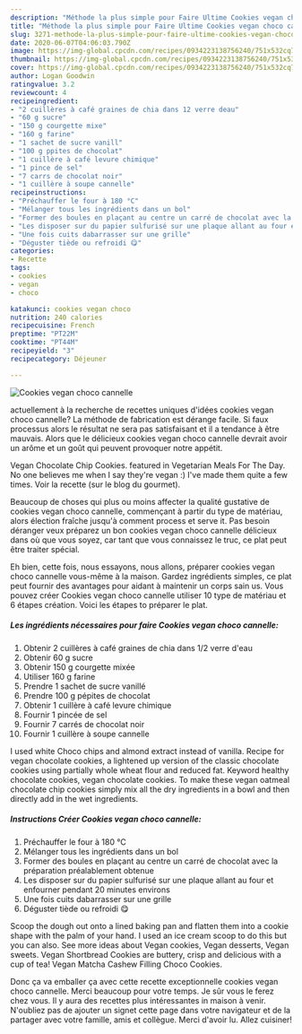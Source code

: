 ```yaml
---
description: "Méthode la plus simple pour Faire Ultime Cookies vegan choco cannelle"
title: "Méthode la plus simple pour Faire Ultime Cookies vegan choco cannelle"
slug: 3271-methode-la-plus-simple-pour-faire-ultime-cookies-vegan-choco-cannelle
date: 2020-06-07T04:06:03.790Z
image: https://img-global.cpcdn.com/recipes/0934223138756240/751x532cq70/cookies-vegan-choco-cannelle-photo-principale-de-la-recette.jpg
thumbnail: https://img-global.cpcdn.com/recipes/0934223138756240/751x532cq70/cookies-vegan-choco-cannelle-photo-principale-de-la-recette.jpg
cover: https://img-global.cpcdn.com/recipes/0934223138756240/751x532cq70/cookies-vegan-choco-cannelle-photo-principale-de-la-recette.jpg
author: Logan Goodwin
ratingvalue: 3.2
reviewcount: 4
recipeingredient:
- "2 cuillères à café graines de chia dans 12 verre deau"
- "60 g sucre"
- "150 g courgette mixe"
- "160 g farine"
- "1 sachet de sucre vanill"
- "100 g ppites de chocolat"
- "1 cuillère à café levure chimique"
- "1 pince de sel"
- "7 carrs de chocolat noir"
- "1 cuillère à soupe cannelle"
recipeinstructions:
- "Préchauffer le four à 180 °C"
- "Mélanger tous les ingrédients dans un bol"
- "Former des boules en plaçant au centre un carré de chocolat avec la préparation préalablement obtenue"
- "Les disposer sur du papier sulfurisé sur une plaque allant au four et enfourner pendant 20 minutes environs"
- "Une fois cuits dabarrasser sur une grille"
- "Déguster tiède ou refroidi 😋"
categories:
- Recette
tags:
- cookies
- vegan
- choco

katakunci: cookies vegan choco 
nutrition: 240 calories
recipecuisine: French
preptime: "PT22M"
cooktime: "PT44M"
recipeyield: "3"
recipecategory: Déjeuner

---
```



![Cookies vegan choco cannelle](https://img-global.cpcdn.com/recipes/0934223138756240/751x532cq70/cookies-vegan-choco-cannelle-photo-principale-de-la-recette.jpg)

actuellement à la recherche de recettes uniques d'idées cookies vegan choco cannelle? La méthode de fabrication est dérange facile. Si faux processus alors le résultat ne sera pas satisfaisant et il a tendance à être mauvais. Alors que le délicieux cookies vegan choco cannelle devrait avoir un arôme et un goût qui peuvent provoquer notre appétit.

Vegan Chocolate Chip Cookies. featured in Vegetarian Meals For The Day. No one believes me when I say they&#39;re vegan :) I&#39;ve made them quite a few times. Voir la recette (sur le blog du gourmet).

Beaucoup de choses qui plus ou moins affecter la qualité gustative de cookies vegan choco cannelle, commençant à partir du type de matériau, alors élection fraîche jusqu'à comment process et serve it. Pas besoin déranger veux préparez un bon cookies vegan choco cannelle délicieux dans où que vous soyez, car tant que vous connaissez le truc, ce plat peut être traiter spécial.


Eh bien, cette fois, nous essayons, nous allons, préparer cookies vegan choco cannelle vous-même à la maison. Gardez ingrédients simples, ce plat peut fournir des avantages pour aidant à maintenir un corps sain us. Vous pouvez créer Cookies vegan choco cannelle utiliser 10 type de matériau et 6 étapes création. Voici les étapes to préparer le plat.

<!--inarticleads1-->

##### Les ingrédients nécessaires pour faire Cookies vegan choco cannelle:

1. Obtenir 2 cuillères à café graines de chia dans 1/2 verre d&#39;eau
1. Obtenir 60 g sucre
1. Obtenir 150 g courgette mixée
1. Utiliser 160 g farine
1. Prendre 1 sachet de sucre vanillé
1. Prendre 100 g pépites de chocolat
1. Obtenir 1 cuillère à café levure chimique
1. Fournir 1 pincée de sel
1. Fournir 7 carrés de chocolat noir
1. Fournir 1 cuillère à soupe cannelle


I used white Choco chips and almond extract instead of vanilla. Recipe for vegan chocolate cookies, a lightened up version of the classic chocolate cookies using partially whole wheat flour and reduced fat. Keyword healthy chocolate cookies, vegan chocolate cookies. To make these vegan oatmeal chocolate chip cookies simply mix all the dry ingredients in a bowl and then directly add in the wet ingredients. 

<!--inarticleads2-->

##### Instructions Créer Cookies vegan choco cannelle:

1. Préchauffer le four à 180 °C
1. Mélanger tous les ingrédients dans un bol
1. Former des boules en plaçant au centre un carré de chocolat avec la préparation préalablement obtenue
1. Les disposer sur du papier sulfurisé sur une plaque allant au four et enfourner pendant 20 minutes environs
1. Une fois cuits dabarrasser sur une grille
1. Déguster tiède ou refroidi 😋


Scoop the dough out onto a lined baking pan and flatten them into a cookie shape with the palm of your hand. I used an ice cream scoop to do this but you can also. See more ideas about Vegan cookies, Vegan desserts, Vegan sweets. Vegan Shortbread Cookies are buttery, crisp and delicious with a cup of tea! Vegan Matcha Cashew Filling Choco Cookies. 


Donc ça va emballer ça avec cette recette exceptionnelle cookies vegan choco cannelle. Merci beaucoup pour votre temps. Je sûr vous le ferez chez vous. Il y aura des recettes plus  intéressantes in maison à venir. N'oubliez pas de ajouter un signet cette page dans votre navigateur et de la partager avec votre famille, amis et collègue. Merci d'avoir lu. Allez cuisiner!
